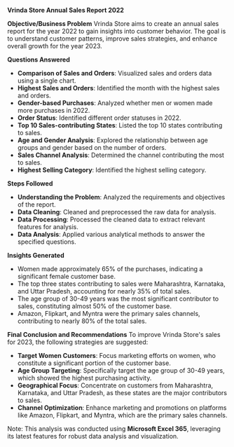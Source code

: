 **Vrinda Store Annual Sales Report 2022**

**Objective/Business Problem**
Vrinda Store aims to create an annual sales report for the year 2022 to gain insights into customer behavior. The goal is to understand customer patterns, improve sales strategies, and 
enhance overall growth for the year 2023.

**Questions Answered**
- **Comparison of Sales and Orders**: Visualized sales and orders data using a single chart.
- **Highest Sales and Orders**: Identified the month with the highest sales and orders.
- **Gender-based Purchases**: Analyzed whether men or women made more purchases in 2022.
- **Order Status**: Identified different order statuses in 2022.
- **Top 10 Sales-contributing States**: Listed the top 10 states contributing to sales.
- **Age and Gender Analysis**: Explored the relationship between age groups and gender based on the number of orders.
- **Sales Channel Analysis**: Determined the channel contributing the most to sales.
- **Highest Selling Category**: Identified the highest selling category.

**Steps Followed**
- **Understanding the Problem**: Analyzed the requirements and objectives of the report.
- **Data Cleaning**: Cleaned and preprocessed the raw data for analysis.
- **Data Processing**: Processed the cleaned data to extract relevant features for analysis.
- **Data Analysis**: Applied various analytical methods to answer the specified questions.

**Insights Generated**
- Women made approximately 65% of the purchases, indicating a significant female customer base.
- The top three states contributing to sales were Maharashtra, Karnataka, and Uttar Pradesh, accounting for nearly 35% of total sales.
- The age group of 30-49 years was the most significant contributor to sales, constituting almost 50% of the customer base.
- Amazon, Flipkart, and Myntra were the primary sales channels, contributing to nearly 80% of the total sales.

**Final Conclusion and Recommendations**
To improve Vrinda Store's sales for 2023, the following strategies are suggested:

- **Target Women Customers**: Focus marketing efforts on women, who constitute a significant portion of the customer base.
- **Age Group Targeting**: Specifically target the age group of 30-49 years, which showed the highest purchasing activity.
- **Geographical Focus**: Concentrate on customers from Maharashtra, Karnataka, and Uttar Pradesh, as these states are the major contributors to sales.
- **Channel Optimization**: Enhance marketing and promotions on platforms like Amazon, Flipkart, and Myntra, which are the primary sales channels.
  
Note: This analysis was conducted using **Microsoft Excel 365**, leveraging its latest features for robust data analysis and visualization.
